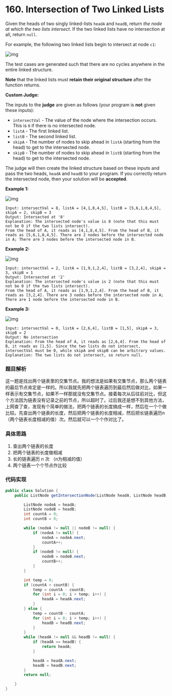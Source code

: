 # 160. Intersection of Two Linked Lists

Given the heads of two singly linked-lists `headA` and `headB`, return *the node at which the two lists intersect*. If the two linked lists have no intersection at all, return `null`.

For example, the following two linked lists begin to intersect at node `c1`:

![img](https://assets.leetcode.com/uploads/2021/03/05/160_statement.png)

The test cases are generated such that there are no cycles anywhere in the entire linked structure.

**Note** that the linked lists must **retain their original structure** after the function returns.

**Custom Judge:**

The inputs to the **judge** are given as follows (your program is **not** given these inputs):

- `intersectVal` - The value of the node where the intersection occurs. This is `0` if there is no intersected node.
- `listA` - The first linked list.
- `listB` - The second linked list.
- `skipA` - The number of nodes to skip ahead in `listA` (starting from the head) to get to the intersected node.
- `skipB` - The number of nodes to skip ahead in `listB` (starting from the head) to get to the intersected node.

The judge will then create the linked structure based on these inputs and pass the two heads, `headA` and `headB` to your program. If you correctly return the intersected node, then your solution will be **accepted**.

 

**Example 1:**

![img](https://assets.leetcode.com/uploads/2021/03/05/160_example_1_1.png)

```
Input: intersectVal = 8, listA = [4,1,8,4,5], listB = [5,6,1,8,4,5], skipA = 2, skipB = 3
Output: Intersected at '8'
Explanation: The intersected node's value is 8 (note that this must not be 0 if the two lists intersect).
From the head of A, it reads as [4,1,8,4,5]. From the head of B, it reads as [5,6,1,8,4,5]. There are 2 nodes before the intersected node in A; There are 3 nodes before the intersected node in B.
```

**Example 2:**

![img](https://assets.leetcode.com/uploads/2021/03/05/160_example_2.png)

```
Input: intersectVal = 2, listA = [1,9,1,2,4], listB = [3,2,4], skipA = 3, skipB = 1
Output: Intersected at '2'
Explanation: The intersected node's value is 2 (note that this must not be 0 if the two lists intersect).
From the head of A, it reads as [1,9,1,2,4]. From the head of B, it reads as [3,2,4]. There are 3 nodes before the intersected node in A; There are 1 node before the intersected node in B.
```

**Example 3:**

![img](https://assets.leetcode.com/uploads/2021/03/05/160_example_3.png)

```
Input: intersectVal = 0, listA = [2,6,4], listB = [1,5], skipA = 3, skipB = 2
Output: No intersection
Explanation: From the head of A, it reads as [2,6,4]. From the head of B, it reads as [1,5]. Since the two lists do not intersect, intersectVal must be 0, while skipA and skipB can be arbitrary values.
Explanation: The two lists do not intersect, so return null.
```



### 题目解析

这一题是找出两个链表里的交集节点。我的想法是如果有交集节点，那么两个链表的最后节点肯定是一样的。所以我就先把两个链表遍历到最后然后做对比，如果一样表示有交集节点，如果不一样那就没有交集节点。接着每次从后往前对比，但这个方法因为链表没有记录之前的节点，所以超时了。过后我还是想不到其他方法，上网查了查，发现有个简单的做法，把两个链表的长度搞成一样，然后在一个个做比较。先查出两个链表的长度，然后把两个链表的长度相减，然后把长链表遍历n（两个链表长度相减的值）次。然后就可以一个个作对比了。



### 具体思路

1. 查出两个链表的长度
2. 把两个链表的长度做相减
3. 长的链表遍历 n 次 （n为相减的值）
4. 两个链表一个个节点作比较



### 代码实现

```java
public class Solution {
    public ListNode getIntersectionNode(ListNode headA, ListNode headB) {

        ListNode nodeA = headA;
        ListNode nodeB = headB;
        int countA = 0;
        int countB = 0;

        while (nodeA != null || nodeB != null) {
            if (nodeA != null) {
                nodeA = nodeA.next;
                countA++;
            }
            if (nodeB != null) {
                nodeB = nodeB.next;
                countB++;
            }
        }

        int temp = 0;
        if (countA > countB) {
            temp = countA - countB;
            for (int i = 0; i < temp; i++) {
                headA = headA.next;
            }
        } else {
            temp = countB - countA;
            for (int i = 0; i < temp; i++) {
                headB = headB.next;
            }
        }
        while (headA != null && headB != null) {
            if (headA == headB) {
                return headA;
            }

            headA = headA.next;
            headB = headB.next;
        }
        return null;

    }
}
```
